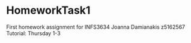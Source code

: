 # HomeworkTask1
First homework assignment for INFS3634
Joanna Damianakis
z5162567
Tutorial: Thursday 1-3

